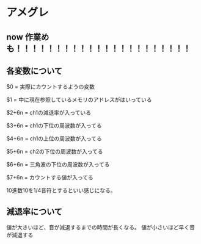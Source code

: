 # アメグレ

## now 作業めも！！！！！！！！！！！！！！！！！！！！！！



## 各変数について

$0 = 実際にカウントするようの変数

$1 = 中に現在参照しているメモリのアドレスがはいっている

$2+6n = ch1の減退率が入っている

$3+6n = ch1の下位の周波数が入ってる

$4+6n = ch1の上位の周波数が入ってる

$5+6n = ch2の下位の周波数が入ってる

$6+6n = 三角波の下位の周波数が入ってる

$7+6n = カウントする値が入ってる

10進数10を1/4音符とするといい感じになる。

## 減退率について

値が大きいほど、音が減退するまでの時間が長くなる。
値が小さいほど早く音が減退する
